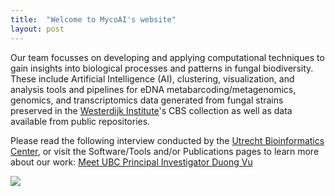 ```yaml
---
title:  "Welcome to MycoAI's website"
layout: post
---
```


Our team focusses on developing and applying computational techniques to gain insights into biological processes and patterns in fungal biodiversity.
These include Artificial Intelligence (AI), clustering, visualization, and analysis tools and pipelines for eDNA metabarcoding/metagenomics, genomics, and 
transcriptomics data generated from fungal strains preserved in the [Westerdijk Institute](https://wi.knaw.nl/)'s CBS collection as well as data available from public repositories.

Please read the following interview conducted by the [Utrecht Bioinformatics Center](https://ubc.uu.nl/), or visit the Software/Tools and/or Publications pages to learn more about our work:
[Meet UBC Principal Investigator Duong Vu](https://ubc.uu.nl/meet-ubc-principal-investigator-duong-vu/)

<img src="https://MycoAI.github.io/photos/logo31_dutch_biodiversity_MycoAI.png" />

